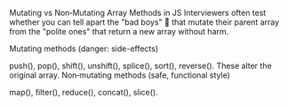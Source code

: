 Mutating vs Non‑Mutating Array Methods in JS
Interviewers often test whether you can tell apart the "bad boys" 🤨 that mutate their parent array from the "polite ones" that return a new array without harm.

Mutating methods (danger: side-effects)

push(), pop(), shift(), unshift(), splice(), sort(), reverse().
These alter the original array.
Non‑mutating methods (safe, functional style)

map(), filter(), reduce(), concat(), slice().
